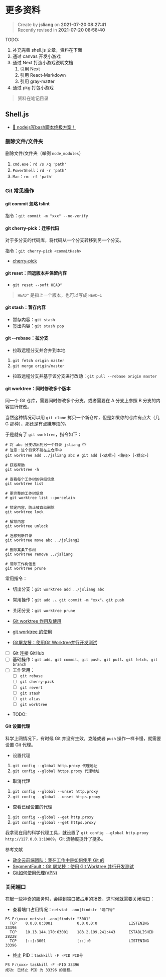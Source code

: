 更多资料
===

> Create by **jsliang** on **2021-07-20 08:27:41**  
> Recently revised in **2021-07-20 08:58:40**

TODO:

1. 补充完善 shell.js 文章，资料在下面
2. 通过 canvas 开发小游戏
3. 通过 Next 打造小游戏说明文档
   1. 引用 Next
   2. 引用 React-Markdown
   3. 引用 gray-matter
4. 通过 pkg 打包小游戏

> 资料在笔记目录

## Shell.js

* [👏 nodejs写bash脚本终极方案！](https://juejin.cn/post/6979989936137043999)

### 删除文件/文件夹

删除文件/文件夹（举例 `node_modules`）

1. `cmd.exe`：`rd /s /q 'path'`
2. `PowerShell`：`rd -r 'path'`
3. `Mac`：`rm -rf 'path'`

### Git 常见操作

#### git commit 忽略 tslint

指令：`git commit -m "xxx" --no-verify`

#### git cherry-pick：迁移代码

对于多分支的代码库，将代码从一个分支转移到另一个分支。

指令：`git cherry-pick <commitHash>`

* [cherry-pick](http://www.ruanyifeng.com/blog/2020/04/git-cherry-pick.html)

#### git reset：回退版本并保留内容

* `git reset --soft HEAD^`

> `HEAD^` 是指上一个版本，也可以写成 `HEAD~1`

#### git stash：暂存内容

* 暂存内容：`git stash`
* 签出内容：`git stash pop`

#### git --rebase：拉分支

* 拉取远程分支并合并到本地

1. `git fetch origin master`
2. `git merge origin/master`

* 拉取远程分支并基于该分支进行改动：`git pull --rebase origin master`

#### git worktree：同时修改多个版本

同一个 Git 仓库，需要同时修改多个分支，或者需要在 A 分支上参照 B 分支的内容进行修改。

当然这种情况可以用 `git clone` 拷贝一个新仓库，但是如果你的仓库有点大（几 G 那种），那还是有点嫌麻烦的。

于是就有了 `git worktree`，指令如下：

```shell
# 将 abc 分支切出到另一个目录 jsliang 中
# 注意：这个目录不能在主仓库中
git worktree add ../jsliang abc # git add [<选项>] <路径> [<提交>]

# 获取帮助
git worktree -h

# 查看每个工作树的详细信息
git worktree list

# 更完整的工作树信息
# git worktree list --porcelain

# 锁定内容，防止被自动删除
git worktree lock

# 解锁内容
git worktree unlock

# 迁移到新目录
git worktree move abc ../jsliang2

# 删除某条工作树
git worktree remove ../jsliang

# 清除工作树信息
git worktree prune
```

常用指令：

* 切出分支：`git worktree add ../jsliang abc`
* 常用操作：`git add .`、`git commit -m "xxx"`、`git push`
* 关闭分支：`git worktree prune`

* [Git worktree 作用及使用](http://einverne.github.io/post/2019/03/git-worktree.html)
* [git worktree 的使用](https://www.jianshu.com/p/ffeb38d27f64)
* [Git屠龙技：使用Git Worktree并行开发测试](https://zhuanlan.zhihu.com/p/92906230)


* [ ] Git 连接 GitHub
* [ ] 基础操作：`git add`、`git commit`、`git push`、`git pull`、`git fetch`、`git branch`
* [ ] 工作常用：
  * [ ] `git rebase`
  * [ ] `git cherry-pick`
  * [ ] `git revert`
  * [ ] `git stash`
  * [ ] `git alias`
  * [ ] `git worktree`
* TODO:

#### Git 设置代理

科学上网情况下，有时候 Git 并没有生效，克隆或者 `push` 操作一样卡慢，就需要设置 Git 代理。

* 设置代理

1. `git config --global http.proxy 代理地址`
2. `git config --global https.proxy 代理地址`

* 取消代理

1. `git config --global --unset http.proxy`
2. `git config --global --unset https.proxy`

* 查看已经设置的代理

1. `git config --global --get http.proxy`
1. `git config --global --get https.proxy`

我拿现在用的科学代理工具，就设置了 `git config --global http.proxy http://127.0.0.1:10809`，Git 流畅度提升了挺多。

参考文献

* [政企云前端团队：我在工作中是如何使用 Git 的](https://www.zoo.team/article/how-to-use-git)
* [SegmentFault：Git 屠龙技：使用 Git Worktree 并行开发测试](https://segmentfault.com/a/1190000038508752)
* [Git如何使用代理(VPN)](https://code.iamhefang.cn/content/how-to-make-git-auto-use-vpn.html)

### 关闭端口

在起一些神奇的服务时，会碰到端口被占用的场景，这时候就需要关闭端口：

* 查看端口占用情况：`netstat -ano|findstr "端口号"`

```
PS F:\xxx> netstat -ano|findstr "3001"
  TCP    0.0.0.0:3001           0.0.0.0:0              LISTENING       33396
  TCP    10.13.144.170:63001    183.2.199.241:443      ESTABLISHED     28228
  TCP    [::]:3001              [::]:0                 LISTENING       33396
```

* 终止 PID：`taskkill -F -PID PID号`

```
PS F:\xxx> taskkill -F -PID 33396
成功: 已终止 PID 为 33396 的进程。
```